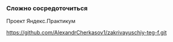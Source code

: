 ### Сложно сосредоточиться

Проект Яндекс.Практикум

https://github.com/AlexandrCherkasov1/zakrivayuschiy-teg-f.git